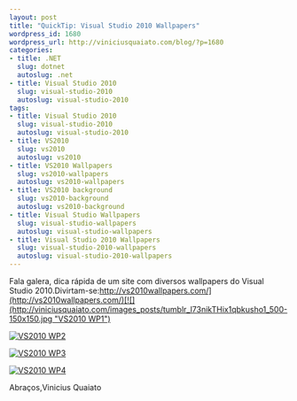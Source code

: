 ```yaml
--- 
layout: post
title: "QuickTip: Visual Studio 2010 Wallpapers"
wordpress_id: 1680
wordpress_url: http://viniciusquaiato.com/blog/?p=1680
categories: 
- title: .NET
  slug: dotnet
  autoslug: .net
- title: Visual Studio 2010
  slug: visual-studio-2010
  autoslug: visual-studio-2010
tags: 
- title: Visual Studio 2010
  slug: visual-studio-2010
  autoslug: visual-studio-2010
- title: VS2010
  slug: vs2010
  autoslug: vs2010
- title: VS2010 Wallpapers
  slug: vs2010-wallpapers
  autoslug: vs2010-wallpapers
- title: VS2010 background
  slug: vs2010-background
  autoslug: vs2010-background
- title: Visual Studio Wallpapers
  slug: visual-studio-wallpapers
  autoslug: visual-studio-wallpapers
- title: Visual Studio 2010 Wallpapers
  slug: visual-studio-2010-wallpapers
  autoslug: visual-studio-2010-wallpapers
---
```



Fala galera, dica rápida de um site com diversos wallpapers do Visual Studio 2010.Divirtam-se:[http://vs2010wallpapers.com/](http://vs2010wallpapers.com/)[![](http://viniciusquaiato.com/images_posts/tumblr_l73nikTHix1qbkusho1_500-150x150.jpg "VS2010 WP1")](http://viniciusquaiato.com/images_posts/tumblr_l73nikTHix1qbkusho1_500.jpg)



[![](http://viniciusquaiato.com/images_posts/tumblr_l36gljzzkm1qbkusho1_500-150x150.jpg "VS2010 WP2")](http://viniciusquaiato.com/images_posts/tumblr_l36gljzzkm1qbkusho1_500.jpg)



[![](http://viniciusquaiato.com/images_posts/tumblr_l1zlbzevgg1qbkusho1_500-150x150.jpg "VS2010 WP3")](http://viniciusquaiato.com/images_posts/tumblr_l1zlbzevgg1qbkusho1_500.jpg)



[![](http://viniciusquaiato.com/images_posts/tumblr_l6yc7trb6N1qbkusho1_500-150x150.jpg "VS2010 WP4")](http://viniciusquaiato.com/images_posts/tumblr_l6yc7trb6N1qbkusho1_500.jpg)

Abraços,Vinicius Quaiato
